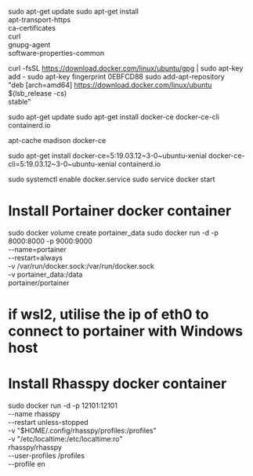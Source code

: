 sudo apt-get update
sudo apt-get install \
    apt-transport-https \
    ca-certificates \
    curl \
    gnupg-agent \
    software-properties-common

curl -fsSL https://download.docker.com/linux/ubuntu/gpg | sudo apt-key add -
sudo apt-key fingerprint 0EBFCD88
sudo add-apt-repository \
    "deb [arch=amd64] https://download.docker.com/linux/ubuntu \
    $(lsb_release -cs) \
    stable"

sudo apt-get update
sudo apt-get install docker-ce docker-ce-cli containerd.io

apt-cache madison docker-ce

sudo apt-get install docker-ce=5:19.03.12~3-0~ubuntu-xenial docker-ce-cli=5:19.03.12~3-0~ubuntu-xenial containerd.io

sudo systemctl enable docker.service
sudo service docker start

# Install Portainer docker container
sudo docker volume create portainer_data
sudo docker run -d -p 8000:8000 -p 9000:9000 \
    --name=portainer \
    --restart=always \
    -v /var/run/docker.sock:/var/run/docker.sock \
    -v portainer_data:/data \
    portainer/portainer

# if wsl2, utilise the ip of eth0 to connect to portainer with Windows host


# Install Rhasspy docker container
sudo docker run -d -p 12101:12101 \
      --name rhasspy \
      --restart unless-stopped \
      -v "$HOME/.config/rhasspy/profiles:/profiles" \
      -v "/etc/localtime:/etc/localtime:ro" \
      rhasspy/rhasspy \
      --user-profiles /profiles \
      --profile en
